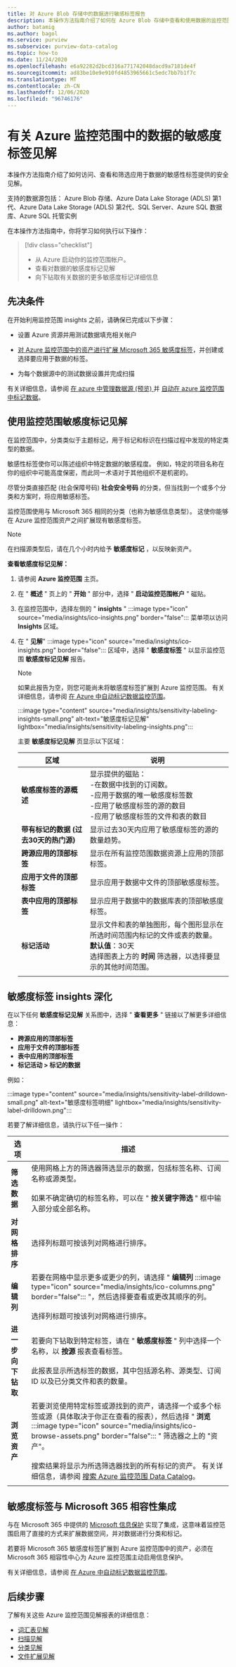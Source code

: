 ```yaml
---
title: 对 Azure Blob 存储中的数据进行敏感标签报告
description: 本操作方法指南介绍了如何在 Azure Blob 存储中查看和使用数据的监控范围敏感度标签报告。
author: batamig
ms.author: bagol
ms.service: purview
ms.subservice: purview-data-catalog
ms.topic: how-to
ms.date: 11/24/2020
ms.openlocfilehash: e6a92282d2bcd316a771742048dacd9a7181de4f
ms.sourcegitcommit: ad83be10e9e910fd4853965661c5edc7bb7b1f7c
ms.translationtype: MT
ms.contentlocale: zh-CN
ms.lasthandoff: 12/06/2020
ms.locfileid: "96746176"
---
```

# <a name="sensitivity-label-insights-about-your-data-in-azure-purview"></a>有关 Azure 监控范围中的数据的敏感度标签见解

本操作方法指南介绍了如何访问、查看和筛选应用于数据的敏感性标签提供的安全见解。

支持的数据源包括： Azure Blob 存储、Azure Data Lake Storage (ADLS) 第1代、Azure Data Lake Storage (ADLS) 第2代、SQL Server、Azure SQL 数据库、Azure SQL 托管实例

在本操作方法指南中，你将学习如何执行以下操作：

> [!div class="checklist"]
> - 从 Azure 启动你的监控范围帐户。
> - 查看对数据的敏感度标记见解
> - 向下钻取有关数据的更多敏感度标记详细信息

## <a name="prerequisites"></a>先决条件

在开始利用监控范围 insights 之前，请确保已完成以下步骤：

- 设置 Azure 资源并用测试数据填充相关帐户

- [对 Azure 监控范围中的资产进行扩展 Microsoft 365 敏感度标签](create-sensitivity-label.md)，并创建或选择要应用于数据的标签。

- 为每个数据源中的测试数据设置并完成扫描

有关详细信息，请参阅 [在 azure 中管理数据源 (预览) ](manage-data-sources.md) 并 [自动在 azure 监控范围中标记数据](create-sensitivity-label.md)。

## <a name="use-purview-sensitivity-labeling-insights"></a>使用监控范围敏感度标记见解

在监控范围中，分类类似于主题标记，用于标记和标识在扫描过程中发现的特定类型的数据。

敏感性标签使你可以陈述组织中特定数据的敏感程度。 例如，特定的项目名称在你的组织中可能高度保密，而此同一术语对于其他组织不是机密的。 

尽管分类直接匹配 (社会保障号码) **社会安全号码** 的分类，但当找到一个或多个分类和方案时，将应用敏感标签。 

监控范围使用与 Microsoft 365 相同的分类（也称为敏感信息类型）。 这使你能够在 Azure 监控范围资产之间扩展现有敏感度标签。

> [!NOTE]
> 在扫描源类型后，请在几个小时内给予 **敏感度标记** ，以反映新资产。

**查看敏感度标记见解：**

1. 请参阅 **Azure 监控范围** 主页。

1. 在 " **概述** " 页上的 " **开始** " 部分中，选择 " **启动监控范围帐户** " 磁贴。

1. 在监控范围中，选择左侧的 " **insights** " :::image type="icon" source="media/insights/ico-insights.png" border="false"::: 菜单项以访问 **Insights** 区域。

1. 在 " **见解**" :::image type="icon" source="media/insights/ico-insights.png" border="false"::: 区域中，选择 " **敏感度标签** " 以显示监控范围 **敏感度标记见解** 报告。

    > [!NOTE]
    > 如果此报告为空，则您可能尚未将敏感度标签扩展到 Azure 监控范围。 有关详细信息，请参阅 [在 Azure 中自动标记数据监控范围](create-sensitivity-label.md)。

   :::image type="content" source="media/insights/sensitivity-labeling-insights-small.png" alt-text="敏感度标记见解" lightbox="media/insights/sensitivity-labeling-insights.png":::

   主要 **敏感度标记见解** 页显示以下区域：

   |区域  |说明  |
   |---------|---------|
   |**敏感度标签的源概述**     |显示提供的磁贴： <br>-在数据中找到的订阅数。 <br>-应用于数据的唯一敏感度标签数 <br>-应用了敏感度标签的源的数目 <br>-应用了敏感度标签的文件和表的数目|
   |**带有标记的数据 (过去30天的热门源)**     | 显示过去30天内应用了敏感度标签的源的数量趋势。       |
   |**跨源应用的顶部标签**     |显示在所有监控范围数据资源上应用的顶部标签。 |
   |**应用于文件的顶部标签**     |显示应用于数据中文件的顶部敏感度标签。          |
   |**表中应用的顶部标签**     | 显示应用于数据中的数据库表的顶部敏感度标签。 |   
   |  **标记活动**  |  显示文件和表的单独图形，每个图形显示在所选时间范围内标记的文件或表的数量。 <br>**默认值**：30天<br>选择图表上方的 **时间** 筛选器，以选择要显示的其他时间范围。    |
   |    |    |

## <a name="sensitivity-labeling-insights-drilldown"></a>敏感度标签 insights 深化

在以下任何 **敏感度标记见解** 关系图中，选择 " **查看更多** " 链接以了解更多详细信息：

- **跨源应用的顶部标签**
- **应用于文件的顶部标签**
- **表中应用的顶部标签**
- **标记活动 > 标记的数据**

例如：

:::image type="content" source="media/insights/sensitivity-label-drilldown-small.png" alt-text="敏感度标签明细" lightbox="media/insights/sensitivity-label-drilldown.png":::

若要了解详细信息，请执行以下任一操作：

|选项  |描述  |
|---------|---------|
|**筛选数据**     |  使用网格上方的筛选器筛选显示的数据，包括标签名称、订阅名称或源类型。 <br><br>如果不确定确切的标签名称，可以在 " **按关键字筛选** " 框中输入部分或全部名称。       |
|**对网格排序** |选择列标题可按该列对网格进行排序。 | 
|**编辑列**     |  若要在网格中显示更多或更少的列，请选择 " **编辑列** :::image type="icon" source="media/insights/ico-columns.png" border="false"::: "，然后选择要查看或更改其顺序的列。    <br><br>选择列标题可按该列对网格进行排序。   |
|**进一步向下钻取**     | 若要向下钻取到特定标签，请在 " **敏感度标签** " 列中选择一个名称，以 **按源** 报表查看标签。 <br><br>此报表显示所选标签的数据，其中包括源名称、源类型、订阅 ID 以及已分类文件和表的数量。      |
|**浏览资产**     |  若要浏览使用特定标签或源找到的资产，请选择一个或多个标签或源（具体取决于你正在查看的报表），然后选择 " **浏览** :::image type="icon" source="media/insights/ico-browse-assets.png" border="false"::: " 筛选器之上的 "资产"。 <br><br>搜索结果将显示为所选筛选器找到的所有标记的资产。  有关详细信息，请参阅 [搜索 Azure 监控范围 Data Catalog](how-to-search-catalog.md)。       |
| | |

## <a name="sensitivity-label-integration-with-microsoft-365-compliance"></a>敏感度标签与 Microsoft 365 相容性集成

与在 Microsoft 365 中提供的 [Microsoft 信息保护](/microsoft-365/compliance/information-protection) 实现了集成，这意味着监控范围启用了直接的方式来扩展数据空间，并对数据进行分类和标记。

若要将 Microsoft 365 敏感度标签扩展到 Azure 监控范围中的资产，必须在 Microsoft 365 相容性中心为 Azure 监控范围主动启用信息保护。

有关详细信息，请参阅 [在 Azure 中自动标记数据监控范围](create-sensitivity-label.md)。

## <a name="next-steps"></a>后续步骤

了解有关这些 Azure 监控范围见解报表的详细信息：

- [词汇表见解](glossary-insights.md)
- [扫描见解](scan-insights.md)
- [分类见解](./classification-insights.md)
- [文件扩展见解](file-extension-insights.md)
